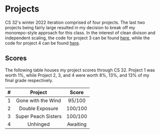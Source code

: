 # Projects

CS 32's winter 2022 iteration comprised of four projects. The last two projects being fairly large resulted in my decision to break off my monorepo-style approach for this class. In the interest of clean divison and independent scaling, the code for project 3 can be found [here](https://github.com/namanmodani/SuperPeachSisters), while the code for project 4 can be found [here](https://github.com/namanmodani/Unhinged).

## Scores

The following table houses my project scores through CS 32. Project 1 was worth 1%, while Project 2, 3, and 4 were worth 8%, 13%, and 13% of my final grade respectively.

| **#** | **Project**         | **Score** |
|:-----:|:-------------------:|:---------:|
| 1     | Gone with the Wind  | 95/100    |
| 2     | Double Exposure     | 100/100   |
| 3     | Super Peach Sisters | 100/100   |
| 4     | Unhinged            | Awaiting  |